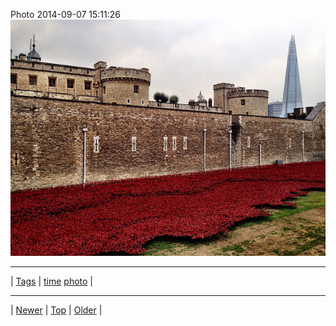<!--
title: Photo 2014-09-07 15
date: 2020-06-28T15:02:25.122Z
tags: time, photo
-->












Photo 2014-09-07 15:11:26
![](96882209022-0.jpg)

<!--BOTTOM-POST-NAVIGATION-->
---

| [Tags](tags.md) | [time](tag-time.md) [photo](tag-photo.md) |

---

| [Newer](96803638862.md) | [Top](index.md) | [Older](97387216287.md) |